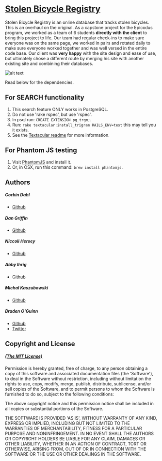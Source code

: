 # [Stolen Bicycle Registry](http://stolen-bicycle-registry.herokuapp.com)

Stolen Bicycle Registry is an online database that tracks stolen bicycles. This is an overhaul on the original. As a capstone project for the Epicodus program, we worked as a team of 6 students __directly with the client__ to bring this project to life. Our team had regular check-ins to make sure everyone was on the same page, we worked in pairs and rotated daily to make sure everyone worked together and was well versed in the entire code base. Our client was __very happy__ with the site design and ease of use, but ultimately chose a different route by merging his site with another existing site and combining their databases.

![alt text](https://github.com/Kowser/Ruby_on_Rails_Portfolio/blob/master/images/screenshots-sbr.png "Stolen Bicycle Registry screenshots")

Read below for the dependencies.


## For SEARCH functionality

1. This search feature ONLY works in PostgreSQL.
2. Do not use 'rake rspec', but use 'rspec'.
3. In psql run: `CREATE EXTENSION pg_trgm;`.
4. Run: `rake textacular:install_trigram RAILS_ENV=test` this may tell you it exists.
5. See the [Textacular readme](https://github.com/textacular/textacular#usage) for more information.


## For Phantom JS testing

1. Visit [PhantomJS](http://phantomjs.org/download.html) and install it.
2. Or, in OSX, run this command: `brew install phantomjs`.


## Authors

##### Corbin Dahl
  * [Github](http://github.com/corbindarras)

##### Dan Griffin
  * [Github](http://github.com/dangoldgriff)

##### Niccoli Hersey
  * [Github](http://github.com/niccoli)

##### Abby Ihrig
  * [Github](http://github.com/abbysmalls)

##### Michal Kaszubowski
  * [Github](http://github.com/Kowser)

##### Braden O'Guinn
  * [Github](http://github.com/broguinn)
  * [Twitter](http://twitter.com/broguinn)


## Copyright and License

##### [(The MIT License)](http://opensource.org/licenses/MIT)


Permission is hereby granted, free of charge, to any person obtaining a copy of this software and associated documentation files (the 'Software'), to deal in the Software without restriction, including without limitation the rights to use, copy, modify, merge, publish, distribute, sublicense, and/or sell copies of the Software, and to permit persons to whom the Software is furnished to do so, subject to the following conditions:

The above copyright notice and this permission notice shall be included in all copies or substantial portions of the Software.

THE SOFTWARE IS PROVIDED 'AS IS', WITHOUT WARRANTY OF ANY KIND, EXPRESS OR IMPLIED, INCLUDING BUT NOT LIMITED TO THE WARRANTIES OF MERCHANTABILITY, FITNESS FOR A PARTICULAR PURPOSE AND NONINFRINGEMENT. IN NO EVENT SHALL THE AUTHORS OR COPYRIGHT HOLDERS BE LIABLE FOR ANY CLAIM, DAMAGES OR OTHER LIABILITY, WHETHER IN AN ACTION OF CONTRACT, TORT OR OTHERWISE, ARISING FROM, OUT OF OR IN CONNECTION WITH THE SOFTWARE OR THE USE OR OTHER DEALINGS IN THE SOFTWARE.
